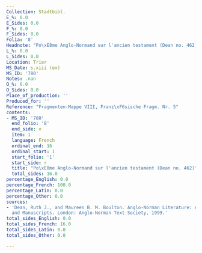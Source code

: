 ```yaml
---
Collection: Stadtbibl.
E_%: 0.0
E_Sides: 0.0
F_%: 0.0
F_Sides: 0.0
Folia: '8'
Headnote: "Po\xE8me Anglo-Normand sur l'ancien testament (Dean no. 462)"
L_%: 0.0
L_Sides: 0.0
Location: Trier
MS_Date: s.xiii (ex)
MS_ID: '780'
Notes: .nan
O_%: 0.0
O_Sides: 0.0
Place_of_production: ''
Produced_for: ''
Reference: "Fragmenten-Mappe VIII, Franz\xF6sische Fragm. Nr. 5"
contents:
- MS_ID: '780'
  end_folio: '8'
  end_side: v
  item: 1
  language: French
  ordinal_end: 16
  ordinal_start: 1
  start_folio: '1'
  start_side: r
  title: "Po\xE8me Anglo-Normand sur l'ancien testament (Dean no. 462)"
  total_sides: 16.0
percentage_English: 0.0
percentage_French: 100.0
percentage_Latin: 0.0
percentage_Other: 0.0
sources:
- 'Dean, Ruth J., and Maureen B. M. Boulton. Anglo-Norman Literature: A Guide to Texts
  and Manuscripts. London: Anglo-Norman Text Society, 1999.'
total_sides_English: 0.0
total_sides_French: 16.0
total_sides_Latin: 0.0
total_sides_Other: 0.0

---
```

